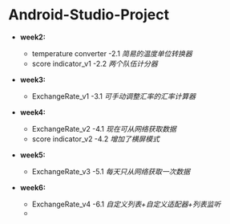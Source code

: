 # Android-Studio-Project

* **week2:**
  * temperature converter -2.1 *简易的温度单位转换器*
  * score indicator_v1 -2.2 *两个队伍计分器*

* **week3:**
  * ExchangeRate_v1 -3.1 *可手动调整汇率的汇率计算器*

* **week4:**
  * ExchangeRate_v2 -4.1 *现在可从网络获取数据*
  * score indicator_v2 -4.2 *增加了横屏模式*

* **week5:**
  * ExchangeRate_v3 -5.1 *每天只从网络获取一次数据*

* **week6:**
  * ExchangeRate_v4 -6.1 *自定义列表+自定义适配器+列表监听*
  * 